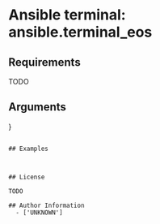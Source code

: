 # Ansible terminal: ansible.terminal_eos





## Requirements

TODO

## Arguments

}
```

## Examples



## License

TODO

## Author Information
  - ['UNKNOWN']
